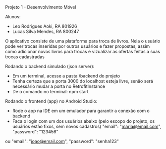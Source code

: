 Projeto 1 - Desenvolvimento Móvel

Alunos: 
- Leo Rodrigues Aoki, RA 801926
- Lucas Silva Mendes, RA 800247

O aplicativo consiste de uma plataforma para troca de livros. Nela o usuário pode ver trocas inseridas por outros usuários e fazer propostas, assim como adicionar novos livros para trocas e vizualizar as ofertas feitas a suas trocas cadastradas

Rodando o backend simulado (json server):
- Em um terminal, acesse a pasta /backend do projeto
- Tenha certeza que a porta 3000 do localhost esteja livre, senão será necessário mudar a porta no RetrofitInstance
- De o comando no terminal: npm start

Rodando o frontend (app) no Android Studio:
- Rode o app na IDE em um emulador para garantir a conexão com o backend
- Faca o login com um dos usuários abaixo (pelo escopo do projeto, os usuários estão fixos, sem novos cadastros)
      "email": "maria@email.com",
      "password": "123456"

ou
      "email": "joao@email.com",
      "password": "senha123"
